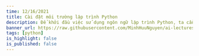 ```yaml
---
time: 12/16/2021
title: Cài đặt môi trường lập trình Python
description: Để khởi đầu việc sử dụng ngôn ngữ lập trình Python, ta cần cài đặt môi trường lập trình Python. Một số công cụ quản lý môi trường và thư viện Python phổ biến hiện nay là pip, virtualenv, Anaconda và uv. Bài viết này sẽ hướng dẫn bạn cách cài đặt và sử dụng các công cụ này.
banner_url: https://raw.githubusercontent.com/MinhHuuNguyen/ai-lectures/refs/heads/master/1_python_basic/images/1-introduction/python_logo.png
tags: [python]
is_highlight: false
is_published: false
---
```


